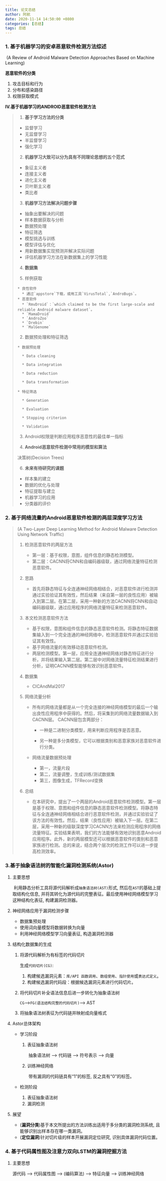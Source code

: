 ```yaml
---
title: 论文总结
author: 阿航
date: 2020-11-14 14:50:00 +0800
categories: [总结]
tags: 总结
---
```




### 1. 基于机器学习的安卓恶意软件检测方法综述

​		(A Review of Android Malware Detection Approaches Based on Machine Learning)

**恶意软件的分类**

1. 攻击目标和行为
2. 分布和感染路径
3. 权限获取模式

**IV.基于机器学习的ANDROID恶意软件检测方法**

>1. **基于学习方法的分类**
>
>   * 监督学习
>   * 无监督学习
>   * 半监督学习
>   * 强化学习
>
>2. **机器学习大致可以分为具有不同理论思想的五个范式**
>
>   * 象征主义者
>   * 连接主义者
>   * 进化主义者
>   * 贝叶斯主义者
>   * 类比者
>
>3. **机器学习方法解决问题步骤**
>
>   * 抽象出要解决的问题
>   * 样本数据获取与分析
>   * 数据预处理
>   * 特征筛选
>   * 模型挑选与训练
>   * 模型评估与优化
>   * 用新数据集实现预测并解决实际问题
>   * 评估机器学习方法在新数据集上的学习性能
>
>4. **数据集**
>
>   1. 样例获取
>
>     * 良性软件
>       * 通过`appstore`下载，或用工具`VirusTotal`,`AndroBugs`。
>     * 恶意软件
>       * `RmvDroid`：`which claimed to be the first large-scale and reliable Android malware dataset`。
>       * `MamaDroid`
>       * `AndroZoo`
>       * `Drebin`
>       * `MalGenome`
>
>   2. 数据预处理和特征筛选
>
>     * 数据预处理
>
>       * Data cleaning
>
>       * Data integration
>
>       * Data reduction
>
>       * Data transformation
>
>     * 特征筛选
>
>       * Generation
>
>       * Evaluation
>
>       * Stopping criterion
>
>       * Validation
>
>   3. Android权限是判断应用程序恶意性的最佳单一指标
>
>5. **Android恶意软件检测中常用的模型和算法**
>
>   决策树(Decision Trees)
>
>6. **未来有待研究的课题**
>
>   * 样本集的建立
>   * 数据的优化与处理
>   * 特征提取与建立
>   * 机器学习的应用
>   * 分类器的评价

### 2. 基于网络流量的Android恶意软件检测的两层深度学习方法

>  (A Two-Layer Deep Learning Method for Android Malware Detection Using Network Traffic)
>
>  1. 检测恶意软件的两层方法
>     * 第一层：基于权限，意图，组件信息的静态检测模型。
>     * 第二层：CACNN将CNN和自编码器级联，通过网络流量特征检测恶意软件。
>     
>  2. 思路
>     
>     * 首先将静态特征与全连通神经网络相结合，对恶意软件进行检测并通过实验验证其有效性，然后结果（来自第一层的良性应用）被输入到第二层。在第二层，采用一种新的方法CACNN将CNN和自动编码器级联，通过应用程序的网络流量特征来检测恶意软件。
>     
>  3. 本文检测恶意软件方法
>     * 基于权限，意图和组件信息的静态恶意软件检测。将静态特征数据集输入到一个完全连通的神经网络中，检测恶意软件并通过实验验证其有效性。
>     *  基于网络流量的有效移动恶意软件检测。
>     * 两层检测模型。第一层，应用全连通神经网络对静态特征进行分析，并将结果输入第二层。第二层中对网络流量特征检测结果进行分析，证明CACNN模型能够有效识别恶意软件。
>     
>  4. 数据集
>
>     * CICAndMal2017
>
>  5. 网络流量分析
>
>     * 所有的网络流量都是从一个完全连接的神经网络模型的最后一个输出良性应用程序中获得的。然后，将采集到的网络流量数据输入到CACNN层。
>       CACNN层包含两部分：
>
>       * 一种是二进制分类模型，用来判断应用程序是否恶意。
>
>       * 另一种是多分类模型，它可以根据类别和恶意家族对恶意软件进行分类。
>
>     * 网络流量数据预处理
>
>       * 第一，流量片段
>       * 第二，流量调整，生成训练/测试数据集
>       * 第三，图像生成，TFRecord变换
>
>  6. 总结
>
>     * 在本研究中，提出了一个两层的Android恶意软件检测模型。第一层是基于权限、意图和组件信息的静态恶意软件检测模型。将静态特征与全连通神经网络相结合进行恶意软件检测，并通过实验验证了该方法的有效性。然后，结果（良性应用）被输入下一层。在第二层，采用一种新的级联深度学习CACNN方法来检测应用程序的网络流量特征。实验结果表明，我们的方法能够有效地识别恶意Android应用程序。此外，新的两层模型还可以根据恶意软件的类别和恶意家族进行检测。总的来说，结合两个层次的检测工作可以进一步提高检测效率。
>

### 3.基于抽象语法树的智能化漏洞检测系统(Astor)

1. 主要思想

   ​	利用静态分析工具将源代码解析成`抽象语法树(AST)`形式, 然后在`AST`的基础上提取结构化信息, 并将其转化为源代码的完整表征。最后使用神经网络模型学习这种结构化表征, 构建漏洞检测器。

2. 神经网络应用于漏洞检测步骤

   * 数据集预处理
   * 使用词向量模型将数据转换为向量
   * 利用神经网络模型学习向量表征, 构造漏洞检测器

3. 结构化数据集的生成

   1. 将源代码解析为有标签的代码切片

      生成`代码切片(CG)`: 

      1. 构建候选漏洞元素：`库/API 函数调用`、`数组使用`、`指针使用`或`表达式定义`。
      2. 构建候选漏洞代码段：根据候选漏洞元素进行代码切片。

   2. 将代码切片补全语法信息后进一步转化为抽象语法树

      `CG`-->`FG(语法结构完整的代码切片)`--> AST

   3. 将抽象语法树表征为代码链并映射成向量格式

4. Astor总体架构

   * 学习阶段

     1. 表征抽象语法树

        ​	抽象语法树 --> 代码链 --> 符号表示 --> 向量

     2. 训练神经网络

        ​	带有漏洞的代码链具有“1”的标签, 反之具有“0”的标签。

   * 检测阶段

     1. 表征抽象语法树
     2. 漏洞检测

5. 展望

   * (**漏洞分类**)基于本文所提出的方法训练出适用于多分类的漏洞检测系统, 且能够识别出样本存在哪一类漏洞。
   * (**定位漏洞**)针对切片级的样本开展漏洞定位研究, 识别具体漏洞代码位置。

### 4. 基于代码属性图及注意力双向LSTM的漏洞挖掘方法

 1. 主要思想

    源代码 --> 代码属性图 --> (编码算法) --> 特征向量 --> 训练神经网络









